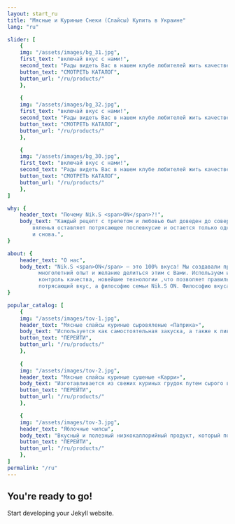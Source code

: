 ```yaml
---
layout: start_ru
title: "Мясные и Куриные Снеки (Слайсы) Купить в Украине"
lang: "ru"

slider: [
    {
    img: "/assets/images/bg_31.jpg",
    first_text: "включай вкус с нами!",
    second_text: "Рады видеть Вас в нашем клубе любителей жить качественно и вкусно!",
    button_text: "СМОТРЕТЬ КАТАЛОГ",
    button_url: "/ru/products/"
    },
    
    {
    img: "/assets/images/bg_32.jpg",
    first_text: "включай вкус с нами!",
    second_text: "Рады видеть Вас в нашем клубе любителей жить качественно и вкусно!",
    button_text: "СМОТРЕТЬ КАТАЛОГ",
    button_url: "/ru/products/"
    },

    {
    img: "/assets/images/bg_30.jpg",
    first_text: "включай вкус с нами!",
    second_text: "Рады видеть Вас в нашем клубе любителей жить качественно и вкусно!",
    button_text: "СМОТРЕТЬ КАТАЛОГ",
    button_url: "/ru/products/"
    },
]

why: {
    header_text: "Почему Nik.S <span>ON</span>?!",
    body_text: "Каждый рецепт с трепетом и любовью был доведен до совершенства. Симфония вкуса и аромата, степень просушки и
        вяленья оставляет потрясающее послевкусие и остается только одно желание, возвращаться к этому наслаждению снова
        и снова.",
}

about: {
    header_text: "О нас",
    body_text: "Nik.S <span>ON</span> – это 100% вкуса! Мы создавали продукт для себя, положив за основу качество,
          многолетний опыт и желание делиться этим с Вами. Используем исключительно высококлассное сырье прошедшее
          контроль качества, новейшие технологии ,что позволяет правильно сохранить и донести до Вас не просто
          потрясающий вкус, а философию семьи Nik.S ON. Философию вкуса, любви к своему делу, философию жить вкусно!",
}

popular_catalog: [
    {
    img: "/assets/images/tov-1.jpg",
    header_text: "Мясные слайсы куриные сыровяленые «Паприка»",
    body_text: "Используется как самостоятельная закуска, а также к пиву и крепким спиртным напиткам.",
    button_text: "ПЕРЕЙТИ",
    button_url: "/ru/products/"
    },
    
    {
    img: "/assets/images/tov-2.jpg",
    header_text: "Мясные слайсы куриные сушеные «Карри»",
    body_text: "Изготавливается из свежих куриных грудок путем сырого высушивания на специальном сертифицированном оборудовании.",
    button_text: "ПЕРЕЙТИ",
    button_url: "/ru/products/"
    },

    {
    img: "/assets/images/tov-3.jpg",
    header_text: "Яблочные чипсы",
    body_text: "Вкусный и полезный низкокаллорийный продукт, который подходит и взрослым и детям.",
    button_text: "ПЕРЕЙТИ",
    button_url: "/ru/products/"
    },
]
permalink: "/ru"
---
```


## You're ready to go!

Start developing your Jekyll website.
